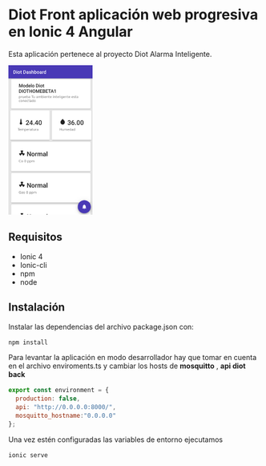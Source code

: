 # Diot Front aplicación web progresiva en Ionic 4 Angular

Esta aplicación pertenece  al proyecto Diot Alarma Inteligente.

![App Front](diot-front.png)


## Requisitos
* Ionic 4
* Ionic-cli
* npm
* node

## Instalación
Instalar las dependencias del archivo package.json con:
``` bat
npm install
```
Para levantar la aplicación en modo desarrollador hay que tomar en cuenta en el archivo enviroments.ts y cambiar los hosts de **mosquitto** , **api diot back**

``` js
export const environment = {
  production: false,
  api: "http://0.0.0.0:8000/",
  mosquitto_hostname:"0.0.0.0"
};
```

Una vez estén configuradas las variables de entorno ejecutamos
``` bat
ionic serve
```
